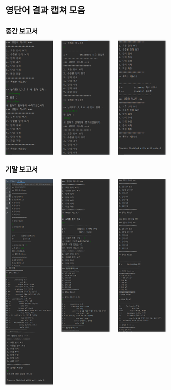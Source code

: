 # 영단어 결과 캡쳐 모음

## 중간 보고서
<div style="display: flex; justify-content: space-between;">
    <img src="https://github.com/sanghyunlee77/2023_JAVACRUD_project1/blob/master/screenshot/%EC%8B%A4%ED%94%84%EC%98%88%EC%8B%9C1.png?raw=true" alt="실행예시1" style="width: 30%;">
    <img src="https://github.com/sanghyunlee77/2023_JAVACRUD_project1/blob/master/screenshot/%EC%8B%A4%ED%94%84%EC%98%88%EC%8B%9C2.png?raw=true" alt="실행예시2" style="width: 30%;">
    <img src="https://github.com/sanghyunlee77/2023_JAVACRUD_project1/blob/master/screenshot/%EC%8B%A4%ED%94%84%EC%98%88%EC%8B%9C3.png?raw=true" alt="실행예시3" style="width: 30%;">
</div>

## 기말 보고서
<div style="display: flex; justify-content: space-between;">
    <img src="https://github.com/sanghyunlee77/2023_JAVACRUD_project1/blob/master/screenshot/KakaoTalk_20230916_223149586.png?raw=true" alt="실행예시4" style="width: 30%;">
    <img src="https://github.com/sanghyunlee77/2023_JAVACRUD_project1/blob/master/screenshot/KakaoTalk_20230916_223208187.png?raw=true" alt="실행예시5" style="width: 30%;">
    <img src="https://github.com/sanghyunlee77/2023_JAVACRUD_project1/blob/master/screenshot/KakaoTalk_20230916_223231320.png?raw=true" alt="실행예시6" style="width: 30%;">
</div>

<div style="display: flex; justify-content: space-between;">
    <img src="https://github.com/sanghyunlee77/2023_JAVACRUD_project1/blob/master/screenshot/KakaoTalk_20230916_223256737.png?raw=true" alt="실행예시7" style="width: 30%;">
    <img src="https://github.com/sanghyunlee77/2023_JAVACRUD_project1/blob/master/screenshot/KakaoTalk_20230916_223312563.png?raw=true" alt="실행예시8" style="width: 30%;">
    <img src="https://github.com/sanghyunlee77/2023_JAVACRUD_project1/blob/master/screenshot/KakaoTalk_20230916_223331847.png?raw=true" alt="실행예시9" style="width: 30%;">
</div>

<div style="display: flex; justify-content: space-between;">
    <img src="https://github.com/sanghyunlee77/2023_JAVACRUD_project1/blob/master/screenshot/KakaoTalk_20230916_223343378.png?raw=true" alt="실행예시10" style="width: 30%;">
</div>
